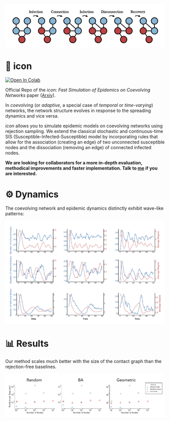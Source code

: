 ![Header Image](model.png) 

# 🎯 icon
[![Open In Colab](https://colab.research.google.com/assets/colab-badge.svg)](https://colab.research.google.com/github/gerritgr/icon/blob/main/icon.ipynb)

Official Repo of the _icon: Fast Simulation of Epidemics on Coevolving Networks_ paper ([Arxiv](https://arxiv.org/abs/2410.04987)).


In _coevolving_ (or _adaptive_, a special case of _temporal_ or _time-varying_) networks, the network structure evolves in response to the spreading dynamics and vice versa.


_icon_ allows you to simulate epidemic models on coevolving networks using rejection sampling. 
We extend the classical stochastic and continuous-time SIS (Susceptible-Infected-Susceptible) model by incorporating rules that allow for the association (creating an edge) of two unconnected susceptible nodes and the dissociation (removing an edge) of connected infected nodes.

**We are looking for collaborators for a more in-depth evaluation, methodical improvements and faster implementation. Talk to [me](https://gerritgrossmann.de/) if you are interested.**

# ⚙️ Dynamics

The coevolving network and epidemic dynamics distinctly exhibit wave-like patterns:

![Trajectories](trajectories.jpg) 


# 📊 Results

Our method scales much better with the size of the contact graph than the rejection-free baselines. 

![Results](results.jpg) 
